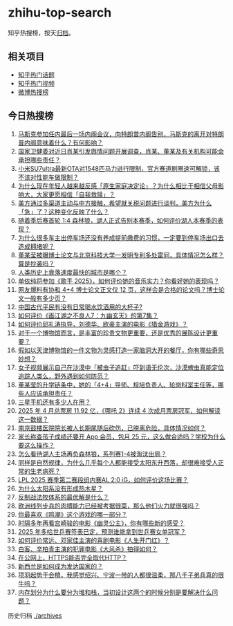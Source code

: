 # zhihu-top-search

知乎热搜榜，按天[归档](./archives)。

## 相关项目

- [知乎热门话题](https://github.com/justjavac/zhihu-trending-hot-questions)
- [知乎热门视频](https://github.com/justjavac/zhihu-trending-hot-video)
- [微博热搜榜](https://github.com/justjavac/weibo-trending-hot-search)

## 今日热搜榜

<!-- BEGIN -->
<!-- 最后更新时间 Fri May 02 2025 03:27:21 GMT+0800 (China Standard Time) -->

1. [马斯克参加任内最后一场内阁会议，向特朗普内阁告别，马斯克的离开对特朗普内阁意味着什么？有何影响？](https://www.zhihu.com/search?q=https%3A%2F%2Fapi.zhihu.com%2Fquestions%2F1901313518239705073)
1. [国家卫健委对近日肖某引发舆情问题开展调查，肖某、董某及有关机构可能会承担哪些责任？](https://www.zhihu.com/search?q=https%3A%2F%2Fapi.zhihu.com%2Fquestions%2F1901192719428182699)
1. [小米SU7ultra最新OTA对1548匹马力进行限制，官方赛道刷圈速可解锁，该不该对性能车做限制？](https://www.zhihu.com/search?q=https%3A%2F%2Fapi.zhihu.com%2Fquestions%2F1901250394950201671)
1. [为什么现在年轻人越来越反感「原生家庭决定论」？为什么相比于相信父母影响大，大家更愿相信「自我救赎」？](https://www.zhihu.com/search?q=https%3A%2F%2Fapi.zhihu.com%2Fquestions%2F1900479659168203794)
1. [美方通过多渠道主动与中方接触，希望就关税问题进行谈判，美方为什么「急」了？这种变化反映了什么？](https://www.zhihu.com/search?q=https%3A%2F%2Fapi.zhihu.com%2Fquestions%2F1901080867876615340)
1. [随着季后赛首轮 1:4 森林狼，湖人正式告别本赛季，如何评价湖人本赛季的表现？](https://www.zhihu.com/search?q=https%3A%2F%2Fapi.zhihu.com%2Fquestions%2F1901280270881128634)
1. [为什么很多车主出停车场还没有养成提前缴费的习惯，一定要到停车场出口去造成拥堵呢？](https://www.zhihu.com/search?q=https%3A%2F%2Fapi.zhihu.com%2Fquestions%2F1900829324363412934)
1. [董某莹被曝博士论文与北京科技大学一发明专利多处雷同，具体情况怎么样？算是抄袭吗？](https://www.zhihu.com/search?q=https%3A%2F%2Fapi.zhihu.com%2Fquestions%2F1901244983983432857)
1. [人类历史上衰落速度最快的城市是哪个？](https://www.zhihu.com/search?q=https%3A%2F%2Fapi.zhihu.com%2Fquestions%2F1894555455537250722)
1. [单依纯将参加《歌手 2025》，如何评价她的音乐实力？你看好她的表现吗？](https://www.zhihu.com/search?q=https%3A%2F%2Fapi.zhihu.com%2Fquestions%2F1896157910922416793)
1. [网友爆料有协和 4+4 博士论文正文仅 12 页，这样会是合格的论文吗？博士论文一般有多少页？](https://www.zhihu.com/search?q=https%3A%2F%2Fapi.zhihu.com%2Fquestions%2F1900988315747971092)
1. [中国古代平民有没有日常喝水饮酒用的大杯子?](https://www.zhihu.com/search?q=https%3A%2F%2Fapi.zhihu.com%2Fquestions%2F1894385336563504115)
1. [如何评价《画江湖之不良人7：九幽玄天》的第7集？](https://www.zhihu.com/search?q=https%3A%2F%2Fapi.zhihu.com%2Fquestions%2F1901229527511856939)
1. [如何评价邱礼涛执导，刘德华、欧豪主演的电影《猎金游戏》？](https://www.zhihu.com/search?q=https%3A%2F%2Fapi.zhihu.com%2Fquestions%2F1900585709976397587)
1. [对于一个博物馆而言，是丰富的珍贵文物更重要，还是优秀的展陈设计更重要？](https://www.zhihu.com/search?q=https%3A%2F%2Fapi.zhihu.com%2Fquestions%2F1899529219559655244)
1. [假如以天津博物馆的一件文物为灵感打造一家脑洞大开的餐厅，你有哪些奇思妙想？](https://www.zhihu.com/search?q=https%3A%2F%2Fapi.zhihu.com%2Fquestions%2F1899042710641439426)
1. [女子视频展示自己在沙漠中「被虫子追赶」吓到语无伦次，沙漠蜱虫真能定位追踪人类么，野外遇到如何防范？](https://www.zhihu.com/search?q=https%3A%2F%2Fapi.zhihu.com%2Fquestions%2F1900503710884390010)
1. [董某莹的升学链条中，她的「4+4」导师、规培负责人、轮岗科室主任等，哪些人应该承担责任？](https://www.zhihu.com/search?q=https%3A%2F%2Fapi.zhihu.com%2Fquestions%2F1901175046774416420)
1. [三星手机还有多少人在用？](https://www.zhihu.com/search?q=https%3A%2F%2Fapi.zhihu.com%2Fquestions%2F609894486)
1. [2025 年 4 月总票房 11.92 亿，《哪吒 2》连续 4 次成月票房冠军，如何解读这一数据？](https://www.zhihu.com/search?q=https%3A%2F%2Fapi.zhihu.com%2Fquestions%2F1901020875819553513)
1. [南京鼓楼医院院长被人长期尾随后砍伤，已脱离危险，具体情况如何？](https://www.zhihu.com/search?q=https%3A%2F%2Fapi.zhihu.com%2Fquestions%2F1901010894688837686)
1. [家长称查孩子成绩还要开 App 会员，包月 25 元，这么做合适吗？学校为什么要这么操作？](https://www.zhihu.com/search?q=https%3A%2F%2Fapi.zhihu.com%2Fquestions%2F1900676899379835388)
1. [怎么看待湖人主场再负森林狼，系列赛1-4被淘汰出局？](https://www.zhihu.com/search?q=https%3A%2F%2Fapi.zhihu.com%2Fquestions%2F1901263818216149778)
1. [同样是自然规律，为什么几乎每个人都能接受太阳东升西落，却很难接受人正常的生老病死？](https://www.zhihu.com/search?q=https%3A%2F%2Fapi.zhihu.com%2Fquestions%2F1900928401654673888)
1. [LPL 2025 赛季第二赛段组内赛AL 2:0 iG，如何评价这场比赛？](https://www.zhihu.com/search?q=https%3A%2F%2Fapi.zhihu.com%2Fquestions%2F1901351927243072948)
1. [为什么太阳系没有形成热木星？](https://www.zhihu.com/search?q=https%3A%2F%2Fapi.zhihu.com%2Fquestions%2F353705904)
1. [反制战法牧体系的最优解是什么？](https://www.zhihu.com/search?q=https%3A%2F%2Fapi.zhihu.com%2Fquestions%2F1899944422214448745)
1. [欧洲线列步兵的肉搏能力已经被考据很菜，那么他们火力就很强吗？](https://www.zhihu.com/search?q=https%3A%2F%2Fapi.zhihu.com%2Fquestions%2F653122907)
1. [你最喜欢《鸣潮》这个游戏的哪一部分？](https://www.zhihu.com/search?q=https%3A%2F%2Fapi.zhihu.com%2Fquestions%2F1900669456130241767)
1. [时隔多年再看宫崎骏的电影《幽灵公主》，你有哪些新的感受？](https://www.zhihu.com/search?q=https%3A%2F%2Fapi.zhihu.com%2Fquestions%2F1900862939138844346)
1. [2025 年多哈世乒赛签表已定，预测谁能拿到世乒赛女单冠军？](https://www.zhihu.com/search?q=https%3A%2F%2Fapi.zhihu.com%2Fquestions%2F1901252714911995710)
1. [如何评价常远、邓家佳主演的喜剧电影《人生开门红》？](https://www.zhihu.com/search?q=https%3A%2F%2Fapi.zhihu.com%2Fquestions%2F1900303574958864100)
1. [白客、辛柏青主演的犯罪电影《大风杀》拍得如何？](https://www.zhihu.com/search?q=https%3A%2F%2Fapi.zhihu.com%2Fquestions%2F1900585709988983400)
1. [在公网上，HTTPS能否完全取代HTTP？](https://www.zhihu.com/search?q=https%3A%2F%2Fapi.zhihu.com%2Fquestions%2F270454580)
1. [新西兰是如何成为发达国家的？](https://www.zhihu.com/search?q=https%3A%2F%2Fapi.zhihu.com%2Fquestions%2F48456379)
1. [项羽起势于会稽，我感觉绍兴、宁波一带的人都很温柔，那八千子弟兵真的很牛吗？](https://www.zhihu.com/search?q=https%3A%2F%2Fapi.zhihu.com%2Fquestions%2F437791072)
1. [内存划分为什么要分为堆和栈，当初设计这两个的时候分别是要解决什么问题？](https://www.zhihu.com/search?q=https%3A%2F%2Fapi.zhihu.com%2Fquestions%2F447017261)

<!-- END -->

历史归档 [./archives](./archives)
